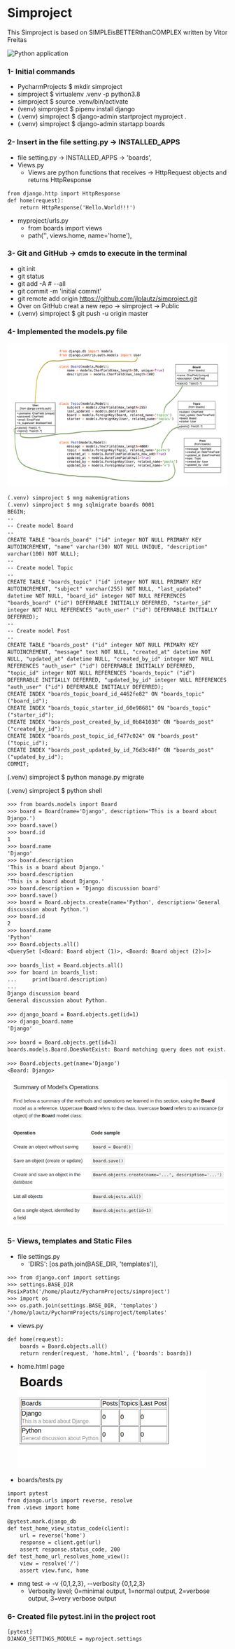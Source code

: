 # Simproject

This Simproject is based on SIMPLEisBETTERthanCOMPLEX
written by Vitor Freitas

![Python application](https://github.com/jlplautz/simproject/workflows/Python%20application/badge.svg)


### 1- Initial commands
- PycharmProjects $ mkdir simproject
- simproject $ virtualenv .venv -p python3.8
- simproject $ source .venv/bin/activate
- (venv) simproject $ pipenv install django
- (.venv) simproject $ django-admin startproject myproject .
- (.venv) simproject $ django-admin startapp boards
    
### 2- Insert in the file setting.py -> INSTALLED_APPS
- file setting.py -> INSTALLED_APPS -> 'boards',
- Views.py 
  - Views are python functions that receives -> HttpRequest objects and returns HttpResponse
```
from django.http import HttpResponse
def home(request):
    return HttpResponse('Hello.World!!!')
```  
- myproject/urls.py
  - from boards import views
  - path('', views.home, name='home'),

### 3- Git and GitHub -> cmds to execute in the terminal
- git init
- git status
- git add -A   # --all
- git commit -m 'initial commit'
- git remote add origin https://github.com/jlplautz/simproject.git
- Over on GitHub creat a new repo -> simproject -> Public
- (.venv) simproject $ git push -u origin master


### 4- Implemented the models.py file
![](static/images/Diagram_class.png)
```
(.venv) simproject $ mng makemigrations
(.venv) simproject $ mng sqlmigrate boards 0001
BEGIN;
--
-- Create model Board
--
CREATE TABLE "boards_board" ("id" integer NOT NULL PRIMARY KEY AUTOINCREMENT, "name" varchar(30) NOT NULL UNIQUE, "description" varchar(100) NOT NULL);
--
-- Create model Topic
--
CREATE TABLE "boards_topic" ("id" integer NOT NULL PRIMARY KEY AUTOINCREMENT, "subject" varchar(255) NOT NULL, "last_updated" datetime NOT NULL, "board_id" integer NOT NULL REFERENCES "boards_board" ("id") DEFERRABLE INITIALLY DEFERRED, "starter_id" integer NOT NULL REFERENCES "auth_user" ("id") DEFERRABLE INITIALLY DEFERRED);
--
-- Create model Post
--
CREATE TABLE "boards_post" ("id" integer NOT NULL PRIMARY KEY AUTOINCREMENT, "message" text NOT NULL, "created_at" datetime NOT NULL, "updated_at" datetime NULL, "created_by_id" integer NOT NULL REFERENCES "auth_user" ("id") DEFERRABLE INITIALLY DEFERRED, "topic_id" integer NOT NULL REFERENCES "boards_topic" ("id") DEFERRABLE INITIALLY DEFERRED, "updated_by_id" integer NULL REFERENCES "auth_user" ("id") DEFERRABLE INITIALLY DEFERRED);
CREATE INDEX "boards_topic_board_id_4462fe82" ON "boards_topic" ("board_id");
CREATE INDEX "boards_topic_starter_id_60e98681" ON "boards_topic" ("starter_id");
CREATE INDEX "boards_post_created_by_id_0b841038" ON "boards_post" ("created_by_id");
CREATE INDEX "boards_post_topic_id_f477c024" ON "boards_post" ("topic_id");
CREATE INDEX "boards_post_updated_by_id_76d3c48f" ON "boards_post" ("updated_by_id");
COMMIT;
```

(.venv) simproject $ python manage.py migrate

(.venv) simproject $ python shell

```
>>> from boards.models import Board
>>> board = Board(name='Django', description='This is a board about Django.')
>>> board.save()
>>> board.id
1
>>> board.name
'Django'
>>> board.description
'This is a board about Django.'
>>> board.description
'This is a board about Django.'
>>> board.description = 'Django discussion board'
>>> board.save()
>>> board = Board.objects.create(name='Python', description='General discussion about Python.')
>>> board.id
2
>>> board.name 
'Python'
>>> Board.objects.all()
<QuerySet [<Board: Board object (1)>, <Board: Board object (2)>]>

>>> boards_list = Board.objects.all()
>>> for board in boards_list:
...     print(board.description)
... 
Django discussion board
General discussion about Python.

>>> django_board = Board.objects.get(id=1)
>>> django_board.name
'Django'

>>> board = Board.objects.get(id=3)
boards.models.Board.DoesNotExist: Board matching query does not exist.

>>> Board.objects.get(name='Django')
<Board: Django>
```
![](static/images/Model_Operations.png)


### 5- Views, templates and Static Files
   - file settings.py
      - 'DIRS': [os.path.join(BASE_DIR, 'templates')],
```
>>> from django.conf import settings
>>> settings.BASE_DIR
PosixPath('/home/plautz/PycharmProjects/simproject')
>>> import os
>>> os.path.join(settings.BASE_DIR, 'templates')
'/home/plautz/PycharmProjects/simproject/templates'
```  
  - views.py
```
def home(request):
    boards = Board.objects.all()
    return render(request, 'home.html', {'boards': boards})
```

  - home.html page
![](static/images/home_page.png)
    
  - boards/tests.py
```
import pytest
from django.urls import reverse, resolve
from .views import home

@pytest.mark.django_db
def test_home_view_status_code(client):
    url = reverse('home')
    response = client.get(url)
    assert response.status_code, 200
def test_home_url_resolves_home_view():
    view = resolve('/')
    assert view.func, home
```
  - mng test -> -v {0,1,2,3}, --verbosity {0,1,2,3}
     - Verbosity level; 0=minimal output, 1=normal output, 2=verbose output, 3=very verbose output

### 6- Created file pytest.ini in the project root
```
[pytest]
DJANGO_SETTINGS_MODULE = myproject.settings
```
